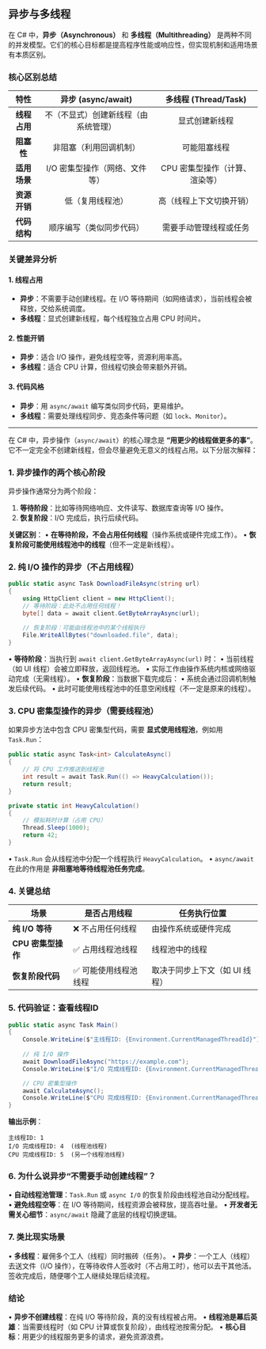 ## 异步与多线程

在 C# 中，**异步（Asynchronous）** 和 **多线程（Multithreading）** 是两种不同的并发模型。它们的核心目标都是提高程序性能或响应性，但实现机制和适用场景有本质区别。



### 核心区别总结

|   **特性**   |        **异步 (async/await)**        |    **多线程 (Thread/Task)**    |
| :----------: | :----------------------------------: | :----------------------------: |
| **线程占用** | 不（不显式）创建新线程（由系统管理） |         显式创建新线程         |
|  **阻塞性**  |        非阻塞（利用回调机制）        |          可能阻塞线程          |
| **适用场景** |    I/O 密集型操作（网络、文件等）    | CPU 密集型操作（计算、渲染等） |
| **资源开销** |           低（复用线程池）           |    高（线程上下文切换开销）    |
| **代码结构** |       顺序编写（类似同步代码）       |     需要手动管理线程或任务     |



### 关键差异分析

#### 1. **线程占用**

- **异步**：不需要手动创建线程。在 I/O 等待期间（如网络请求），当前线程会被释放，交给系统调度。
- **多线程**：显式创建新线程，每个线程独立占用 CPU 时间片。

#### 2. **性能开销**

- **异步**：适合 I/O 操作，避免线程空等，资源利用率高。
- **多线程**：适合 CPU 计算，但线程切换会带来额外开销。

#### 3. **代码风格**

- **异步**：用 `async/await` 编写类似同步代码，更易维护。
- **多线程**：需要处理线程同步、竞态条件等问题（如 `lock`、`Monitor`）。



------


在 C# 中，异步操作（`async/await`）的核心理念是 **“用更少的线程做更多的事”**。它不一定完全不创建新线程，但会尽量避免无意义的线程占用。以下分层次解释：



### 1. **异步操作的两个核心阶段**
异步操作通常分为两个阶段：
1. **等待阶段**：比如等待网络响应、文件读写、数据库查询等 I/O 操作。
2. **恢复阶段**：I/O 完成后，执行后续代码。

**关键区别**：
• **在等待阶段，不会占用任何线程**（操作系统或硬件完成工作）。
• **恢复阶段可能使用线程池中的线程**（但不一定是新线程）。



### 2. **纯 I/O 操作的异步（不占用线程）**
```csharp
public static async Task DownloadFileAsync(string url)
{
    using HttpClient client = new HttpClient();
    // 等待阶段：此处不占用任何线程！
    byte[] data = await client.GetByteArrayAsync(url);
    
    // 恢复阶段：可能由线程池中的某个线程执行
    File.WriteAllBytes("downloaded.file", data);
}
```
• **等待阶段**：当执行到 `await client.GetByteArrayAsync(url)` 时：
  • 当前线程（如 UI 线程）会被立即释放，返回线程池。
  • 实际工作由操作系统内核或网络驱动完成（无需线程）。
• **恢复阶段**：当数据下载完成后：
  • 系统会通过回调机制触发后续代码。
  • 此时可能使用线程池中的任意空闲线程（不一定是原来的线程）。



### 3. **CPU 密集型操作的异步（需要线程池）**
如果异步方法中包含 CPU 密集型代码，需要 **显式使用线程池**，例如用 `Task.Run`：
```csharp
public static async Task<int> CalculateAsync()
{
    // 将 CPU 工作推送到线程池
    int result = await Task.Run(() => HeavyCalculation());
    return result;
}

private static int HeavyCalculation()
{
    // 模拟耗时计算（占用 CPU）
    Thread.Sleep(1000);
    return 42;
}
```
• `Task.Run` 会从线程池中分配一个线程执行 `HeavyCalculation`。
• `async/await` 在此的作用是 **非阻塞地等待线程池任务完成**。



### 4. **关键总结**
| **场景**           | **是否占用线程**     | **任务执行位置**               |
| ------------------ | -------------------- | ------------------------------ |
| **纯 I/O 等待**    | ❌ 不占用任何线程     | 由操作系统或硬件完成           |
| **CPU 密集型操作** | ✅ 占用线程池线程     | 线程池中的线程                 |
| **恢复阶段代码**   | ✅ 可能使用线程池线程 | 取决于同步上下文（如 UI 线程） |



### 5. **代码验证：查看线程ID**
```csharp
public static async Task Main()
{
    Console.WriteLine($"主线程ID: {Environment.CurrentManagedThreadId}");
    
    // 纯 I/O 操作
    await DownloadFileAsync("https://example.com");
    Console.WriteLine($"I/O 完成线程ID: {Environment.CurrentManagedThreadId}");

    // CPU 密集型操作
    await CalculateAsync();
    Console.WriteLine($"CPU 完成线程ID: {Environment.CurrentManagedThreadId}");
}
```
**输出示例**：
```
主线程ID: 1
I/O 完成线程ID: 4  (线程池线程)
CPU 完成线程ID: 5  (另一个线程池线程)
```



### 6. **为什么说异步“不需要手动创建线程”？**
• **自动线程池管理**：`Task.Run` 或 `async I/O` 的恢复阶段由线程池自动分配线程。
• **避免线程空等**：在 I/O 等待期间，线程资源会被释放，提高吞吐量。
• **开发者无需关心细节**：`async/await` 隐藏了底层的线程切换逻辑。



### 7. **类比现实场景**
• **多线程**：雇佣多个工人（线程）同时搬砖（任务）。
• **异步**：一个工人（线程）去送文件（I/O 操作），在等待收件人签收时（不占用工时），他可以去干其他活。签收完成后，随便哪个工人继续处理后续流程。



### 结论
• **异步不创建线程**：在纯 I/O 等待阶段，真的没有线程被占用。
• **线程池是幕后英雄**：当需要线程时（如 CPU 计算或恢复阶段），由线程池按需分配。
• **核心目标**：用更少的线程服务更多的请求，避免资源浪费。



